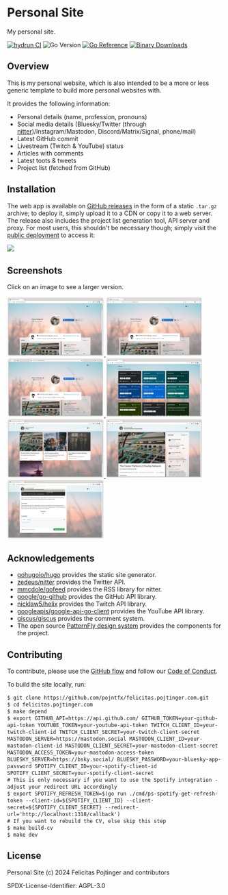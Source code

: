 # Personal Site

My personal site.

[![hydrun CI](https://github.com/pojntfx/felicitas.pojtinger.com/actions/workflows/hydrun.yaml/badge.svg)](https://github.com/pojntfx/felicitas.pojtinger.com/actions/workflows/hydrun.yaml)
![Go Version](https://img.shields.io/badge/go%20version-%3E=1.16-61CFDD.svg)
[![Go Reference](https://pkg.go.dev/badge/github.com/pojntfx/felicitas.pojtinger.com.svg)](https://pkg.go.dev/github.com/pojntfx/felicitas.pojtinger.com)
[![Binary Downloads](https://img.shields.io/github/downloads/pojntfx/felicitas.pojtinger.com/total?label=binary%20downloads)](https://github.com/pojntfx/felicitas.pojtinger.com/releases)

## Overview

This is my personal website, which is also intended to be a more or less generic template to build more personal websites with.

It provides the following information:

- Personal details (name, profession, pronouns)
- Social media details (Bluesky/Twitter (through [nitter](https://nitter.net/))/Instagram/Mastodon, Discord/Matrix/Signal, phone/mail)
- Latest GitHub commit
- Livestream (Twitch & YouTube) status
- Articles with comments
- Latest toots & tweets
- Project list (fetched from GitHub)

## Installation

The web app is available on [GitHub releases](https://github.com/pojntfx/felicitas.pojtinger.com/releases) in the form of a static `.tar.gz` archive; to deploy it, simply upload it to a CDN or copy it to a web server. The release also includes the project list generation tool, API server and proxy. For most users, this shouldn't be necessary though; simply visit the [public deployment](https://felicitas.pojtinger.com/) to access it:

[<img src="https://github.com/pojntfx/webnetesctl/raw/main/img/launch.png" width="240">](https://felicitas.pojtinger.com/)

## Screenshots

Click on an image to see a larger version.

<a display="inline" href="./docs/chrome.png?raw=true">
<img src="./docs/chrome.png" width="45%" alt="Screenshot of the site on Chrome" title="Screenshot of the site on Chrome">
</a>

<a display="inline" href="./docs/firefox.png?raw=true">
<img src="./docs/firefox.png" width="45%" alt="Screenshot of the site on Firefox" title="Screenshot of the site on Firefox">
</a>

<a display="inline" href="./docs/webkit.png?raw=true">
<img src="./docs/webkit.png" width="45%" alt="Screenshot of the site on WebKit" title="Screenshot of the site on WebKit">
</a>

<a display="inline" href="./docs/project-list.png?raw=true">
<img src="./docs/project-list.png" width="45%" alt="Screenshot of the project list" title="Screenshot of the project list">
</a>

<a display="inline" href="./docs/article-list.png?raw=true">
<img src="./docs/article-list.png" width="45%" alt="Screenshot of the article list" title="Screenshot of the article list">
</a>

<a display="inline" href="./docs/article.png?raw=true">
<img src="./docs/article.png" width="45%" alt="Screenshot of an article" title="Screenshot of an article">
</a>

<a display="inline" href="./docs/comments.png?raw=true">
<img src="./docs/comments.png" width="45%" alt="Screenshot of the article comment section" title="Screenshot of the article comment section">
</a>

## Acknowledgements

- [gohugoio/hugo](https://github.com/gohugoio/hugo) provides the static site generator.
- [zedeus/nitter](https://github.com/zedeus/nitter) provides the Twitter API.
- [mmcdole/gofeed](https://github.com/mmcdole/gofeed) provides the RSS library for nitter.
- [google/go-github](https://github.com/google/go-github) provides the GitHub API library.
- [nicklaw5/helix](https://github.com/nicklaw5/helix) provides the Twitch API library.
- [googleapis/google-api-go-client](https://github.com/googleapis/google-api-go-client) provides the YouTube API library.
- [giscus/giscus](https://github.com/giscus/giscus) provides the comment system.
- The open source [PatternFly design system](https://www.patternfly.org/v4/) provides the components for the project.

## Contributing

To contribute, please use the [GitHub flow](https://guides.github.com/introduction/flow/) and follow our [Code of Conduct](./CODE_OF_CONDUCT.md).

To build the site locally, run:

```shell
$ git clone https://github.com/pojntfx/felicitas.pojtinger.com.git
$ cd felicitas.pojtinger.com
$ make depend
$ export GITHUB_API=https://api.github.com/ GITHUB_TOKEN=your-github-api-token YOUTUBE_TOKEN=your-youtube-api-token TWITCH_CLIENT_ID=your-twitch-client-id TWITCH_CLIENT_SECRET=your-twitch-client-secret MASTODON_SERVER=https://mastodon.social MASTODON_CLIENT_ID=your-mastodon-client-id MASTODON_CLIENT_SECRET=your-mastodon-client-secret MASTODON_ACCESS_TOKEN=your-mastodon-access-token BLUESKY_SERVER=https://bsky.social/ BLUESKY_PASSWORD=your-bluesky-app-password SPOTIFY_CLIENT_ID=your-spotify-client-id SPOTIFY_CLIENT_SECRET=your-spotify-client-secret
# This is only necessary if you want to use the Spotify integration - adjust your redirect URL accordingly
$ export SPOTIFY_REFRESH_TOKEN=$(go run ./cmd/ps-spotify-get-refresh-token --client-id=${SPOTIFY_CLIENT_ID} --client-secret=${SPOTIFY_CLIENT_SECRET} --redirect-url='http://localhost:1318/callback')
# If you want to rebuild the CV, else skip this step
$ make build-cv
$ make dev
```

## License

Personal Site (c) 2024 Felicitas Pojtinger and contributors

SPDX-License-Identifier: AGPL-3.0
